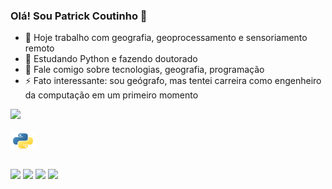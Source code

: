 ### Olá! Sou Patrick Coutinho 👋

- 🔭 Hoje trabalho com geografia, geoprocessamento e sensoriamento remoto
- 🌱 Estudando Python e fazendo doutorado
- 💬 Fale comigo sobre tecnologias, geografia, programação
- ⚡ Fato interessante: sou geógrafo, mas tentei carreira como engenheiro da computação
em um primeiro momento

<div align="left">
  <a href="https://github.com/patrick-coutinho">
  <img height="180em" src="https://github-readme-stats.vercel.app/api?username=patrick-coutinho&show_icons=true&theme=dark&include_all_commits=true&count_private=true"/>


<div style="display: inline_block"><br>


  <img align="center" alt="Rafa-Python" height="30" width="40" src="https://raw.githubusercontent.com/devicons/devicon/master/icons/python/python-original.svg">

</div>
    
##

<div> 
  <a href="https://www.youtube.com/" target="_blank"><img src="https://img.shields.io/badge/YouTube-FF0000?style=for-the-badge&logo=youtube&logoColor=white" target="_blank"></a>
  <a href="https://instagram.com/" target="_blank"><img src="https://img.shields.io/badge/-Instagram-%23E4405F?style=for-the-badge&logo=instagram&logoColor=white" target="_blank"></a>
  <a href = "mailto:ppatrickcoutinho@gmail.com"><img src="https://img.shields.io/badge/-Gmail-%23333?style=for-the-badge&logo=gmail&logoColor=white" target="_blank"></a>
  <a href="https://www.linkedin.com/in/ivandropatrickcoutinho/" target="_blank"><img src="https://img.shields.io/badge/-LinkedIn-%230077B5?style=for-the-badge&logo=linkedin&logoColor=white" target="_blank"></a> 
  </div>
 

